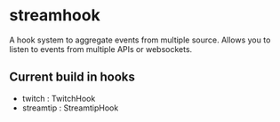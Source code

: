 # streamhook

A hook system to aggregate events from multiple source. Allows you to listen to events from multiple APIs or websockets.

## Current build in hooks

 - twitch : TwitchHook
 - streamtip : StreamtipHook
